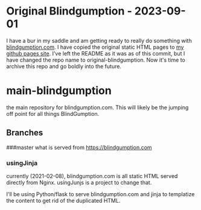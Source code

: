 # Original Blindgumption - 2023-09-01

I have a bur in my saddle and am getting ready to really do something with [blindgumption.com](https://blindgumption.com).
I have copied the original static HTML pages to
[my github pages site](https://joeldodson.github.io/mainBlindGumptionOriginalContent/index.html).
I've left the README as it was as of this commit, but I have changed the repo name to original-blindgumption.
Now it's time to archive this repo and go boldly into the future.

# main-blindgumption

the main repository for blindgumption.com.  This will likely be the jumping off point for all things BlindGumption. 

## Branches 
###master 
what is served from https://blindgumption.com 

### usingJinja
currently (2021-02-08), blindgumption.com is all static HTML served directly from Nginx.
usingJunjs is a project to change that.

I'll be using Python/flask to serve blindgumption.com 
and jinja to templatize the content to get rid of the duplicated HTML.


